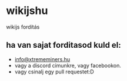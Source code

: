 # wikijshu
wikijs fordítás

## ha van sajat forditasod kuld el:
* info@xtrememiners.hu
* vagy a discord cimunkre, vagy facebookon.
* vagy csinalj egy pull requestet:D
